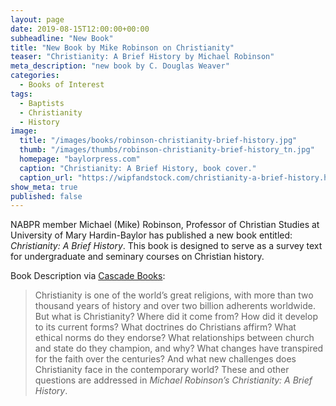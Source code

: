 ```yaml
---
layout: page
date: 2019-08-15T12:00:00+00:00
subheadline: "New Book"
title: "New Book by Mike Robinson on Christianity"
teaser: "Christianity: A Brief History by Michael Robinson"
meta_description: "new book by C. Douglas Weaver"
categories:
  - Books of Interest
tags:
  - Baptists
  - Christianity
  - History
image:
  title: "/images/books/robinson-christianity-brief-history.jpg"
  thumb: "/images/thumbs/robinson-christianity-brief-history_tn.jpg"
  homepage: "baylorpress.com"
  caption: "Christianity: A Brief History, book cover."
  caption_url: "https://wipfandstock.com/christianity-a-brief-history.html"
show_meta: true
published: false
---
```

NABPR member Michael (Mike) Robinson, Professor of Christian Studies at University of Mary Hardin-Baylor has published a new book entitled: *Christianity: A Brief History*. This book is designed to serve as a survey text for undergraduate and seminary courses on Christian history.

Book Description via [Cascade Books](https://wipfandstock.com/christianity-a-brief-history.html):
>Christianity is one of the world’s great religions, with more than two thousand years of history and over two billion adherents worldwide. But what is Christianity? Where did it come from? How did it develop to its current forms? What doctrines do Christians affirm? What ethical norms do they endorse? What relationships between church and state do they champion, and why? What changes have transpired for the faith over the centuries? And what new challenges does Christianity face in the contemporary world? These and other questions are addressed in _Michael Robinson’s Christianity: A Brief History_.

